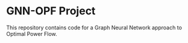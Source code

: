 # GNN-OPF Project
This repository contains code for a Graph Neural Network approach to Optimal Power Flow.